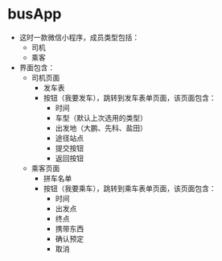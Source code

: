 # busApp

+ 这时一款微信小程序，成员类型包括：
  + 司机
  + 乘客
+ 界面包含：
  + 司机页面
    + 发车表
    + 按钮（我要发车），跳转到发车表单页面，该页面包含：
      + 时间
      + 车型（默认上次选用的类型）
      + 出发地（大鹏、先科、盐田）
      + 途径站点
      + 提交按钮
      + 返回按钮
  + 乘客页面
    + 拼车名单
    + 按钮（我要乘车），跳转到乘车表单页面，该页面包含：
      + 时间
      + 出发点
      + 终点
      + 携带东西
      + 确认预定
      + 取消